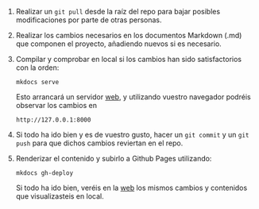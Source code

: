 1. Realizar un `git pull` desde la raíz del repo para bajar posibles modificaciones por parte de otras personas.
2. Realizar los cambios necesarios en los documentos Markdown (.md) que componen el proyecto, añadiendo nuevos si es necesario.
3. Compilar y comprobar en local si los cambios han sido satisfactorios con la orden:

   ```
   mkdocs serve
   ```
   Esto arrancará un servidor [web](http://127.0.0.1:8000), y utilizando vuestro navegador podréis observar los cambios en

   ```
   http://127.0.0.1:8000
   ```
4. Si todo ha ido bien y es de vuestro gusto, hacer un `git commit` y un `git push` para que dichos cambios reviertan en el repo.
5. Renderizar el contenido y subirlo a Github Pages utilizando:

   ```
   mkdocs gh-deploy
   ```
   Si todo ha ido bien, veréis en la [web](https://catedraonce.github.io/) los mismos cambios y contenidos que visualizasteis en local.
